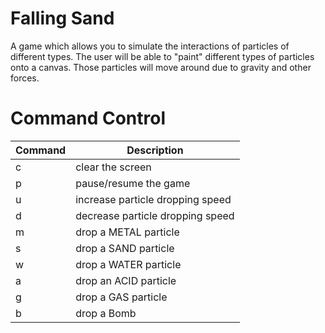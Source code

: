 # Falling Sand
A game which allows you to simulate the interactions of particles of different types. The user will be able to "paint" different types of particles onto a canvas. Those particles will move around due to gravity and other forces.

# Command Control

| Command | Description |
| --- | --- |
| c | clear the screen |
| p | pause/resume the game |
| u | increase particle dropping speed |
| d | decrease particle dropping speed |
| m | drop a METAL particle|
| s | drop a SAND particle |
| w | drop a WATER particle |
| a | drop an ACID particle |
| g | drop a GAS particle |
| b | drop a Bomb |

